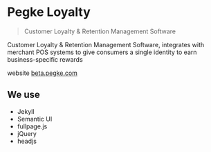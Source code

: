 # Pegke Loyalty
> Customer Loyalty & Retention Management Software

Customer Loyalty & Retention Management Software, integrates with merchant POS systems to give consumers a single identity to earn business-specific rewards

website [beta.pegke.com](https://beta.pegke.com)

## We use 

 * Jekyll
 * Semantic UI
 * fullpage.js
 * jQuery
 * headjs
